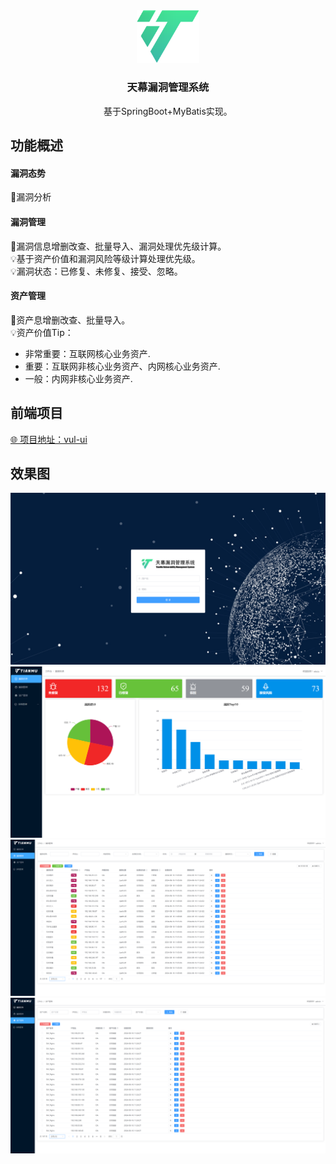 <div align="center">
  <img width="100" src="https://github.com/liangzaiz666/vul-ui/blob/main/src/assets/icon.png">
  <h3>天幕漏洞管理系统</h3>
  <P>基于SpringBoot+MyBatis实现。</p>
</div>

## 功能概述
#### 漏洞态势
📝漏洞分析
#### 漏洞管理
📝漏洞信息增删改查、批量导入、漏洞处理优先级计算。<br>
💡基于资产价值和漏洞风险等级计算处理优先级。<br>
💡漏洞状态：已修复、未修复、接受、忽略。
#### 资产管理
📝资产息增删改查、批量导入。<br>
💡资产价值Tip：
- 非常重要：互联网核心业务资产.
- 重要：互联网非核心业务资产、内网核心业务资产.
- 一般：内网非核心业务资产.

## 前端项目
[🌐 项目地址：vul-ui](https://github.com/liangzaiz666/vul-ui)

## 效果图
<div align="center">
 <img src="https://github.com/liangzaiz666/vul-ui/blob/main/image/login.png">
 <img src="https://github.com/liangzaiz666/vul-ui/blob/main/image/dashboard.png">
 <img src="https://github.com/liangzaiz666/vul-ui/blob/main/image/vul.png">
 <img src="https://github.com/liangzaiz666/vul-ui/blob/main/image/assets.png">
</div>
